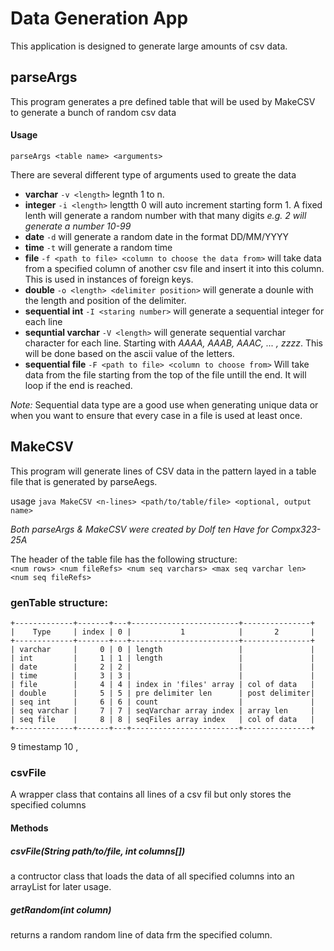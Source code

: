 # Data Generation App

This application is designed to generate large amounts of csv data.

## parseArgs

This program generates a pre defined table that will be used by MakeCSV to generate a bunch of random csv data

#### Usage

`parseArgs <table name> <arguments>`

There are several different type of arguments used to greate the data

- **varchar** `-v <length>` legnth 1 to n.
- **integer** `-i <length>` lengtth 0 will auto increment starting form 1. A fixed lenth will generate a random number with that many digits *e.g. 2 will generate a number 10-99*
- **date** `-d` will generate a random date in the format DD/MM/YYYY
- **time** `-t` will generate a random time
- **file** `-f <path to file> <column to choose the data from>` will take data from a specified column of another csv file and insert it into this column. This is used in instances of foreign keys.
- **double** `-o <length> <delimiter position>` will generate a dounle with the length and position of the delimiter.
- **sequential int** `-I <staring number>` will generate a sequential integer for each line
- **sequntial varchar** `-V <length>` will generate sequential varchar character for each line. Starting with *AAAA, AAAB, AAAC, ... , zzzz*. This will be done based on the ascii value of the letters.
- **sequential file** `-F <path to file> <column to choose from>` Will take data from the file starting from the top of the file untill the end. It will loop if the end is reached.

*Note:* Sequential data type are a good use when generating unique data or when you want to ensure that every case in a file is used at least once.

## MakeCSV

This program will generate lines of CSV data in the pattern layed in a table file that is generated by parseAegs.

usage `java MakeCSV <n-lines> <path/to/table/file> <optional, output name>`

*Both parseArgs & MakeCSV were created by Dolf ten Have for Compx323-25A*

The header of the table file has the following structure:<br />
`<num rows> <num fileRefs> <num seq varchars> <max seq varchar len> <num seq fileRefs>`

### genTable structure:
```
+-------------+-------+---+------------------------+---------------+
|    Type     | index | 0 |           1            |       2       |
+-------------+-------+---+------------------------+---------------+
| varchar     |     0 | 0 | length                 |               |
| int         |     1 | 1 | length                 |               |
| date        |     2 | 2 |                        |               |
| time        |     3 | 3 |                        |               |
| file        |     4 | 4 | index in 'files' array | col of data   |
| double      |     5 | 5 | pre delimiter len      | post delimiter|
| seq int     |     6 | 6 | count                  |               |
| seq varchar |     7 | 7 | seqVarchar array index | array len     |
| seq file    |     8 | 8 | seqFiles array index   | col of data   |
+-------------+-------+---+------------------------+---------------+
```
9 timestamp
10 ,

### csvFile

A wrapper class that contains all lines of a csv fil but only stores the specified columns

#### Methods

##### csvFile(String path/to/file, int columns[])

a contructor class that loads the data of all specified columns into an arrayList for later usage.

##### getRandom(int *column*)

returns a random random line of data frm the specified column.
